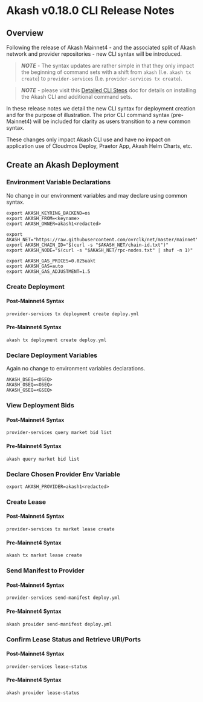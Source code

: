 # Akash v0.18.0 CLI Release Notes

## Overview

Following the release of Akash Mainnet4 - and the associated split of Akash network and provider repositories - new CLI syntax will be introduced.&#x20;

> _**NOTE**_ - The syntax updates are rather simple in that they only impact the beginning of command sets with a shift from `akash` (I.e. `akash tx create`) to `provider-services` (I.e. `provider-services tx create`).

> _**NOTE**_ - please visit this [Detailed CLI Steps](../other-resources/experimental/mainnet4-upgrade-docs/detailed-steps/) doc for details on installing the Akash CLI and additional command sets.

In these release notes we detail the new CLI syntax for deployment creation and for the purpose of illustration. The prior CLI command syntax (pre-Mainnet4) will be included for clarity as users transition to a new common syntax.

These changes only impact Akash CLI use and have no impact on application use of Cloudmos Deploy, Praetor App, Akash Helm Charts, etc.

## Create an Akash Deployment

### Environment Variable Declarations

No change in our environment variables and may declare using common syntax.

```
export AKASH_KEYRING_BACKEND=os
export AKASH_FROM=<keyname>
export AKASH_OWNER=akash1<redacted>

export AKASH_NET="https://raw.githubusercontent.com/ovrclk/net/master/mainnet"
export AKASH_CHAIN_ID="$(curl -s "$AKASH_NET/chain-id.txt")"
export AKASH_NODE="$(curl -s "$AKASH_NET/rpc-nodes.txt" | shuf -n 1)"

export AKASH_GAS_PRICES=0.025uakt
export AKASH_GAS=auto
export AKASH_GAS_ADJUSTMENT=1.5
```

### Create Deployment

#### Post-Mainnet4 Syntax

```
provider-services tx deployment create deploy.yml
```

#### Pre-Mainnet4 Syntax

```
akash tx deployment create deploy.yml
```

### Declare Deployment Variables

Again no change to environment variables declarations.

```
AKASH_DSEQ=<DSEQ>
AKASH_OSEQ=<OSEQ>
AKASH_GSEQ=<GSEQ>
```

### View Deployment Bids

#### Post-Mainnet4 Syntax

```
provider-services query market bid list
```

#### Pre-Mainnet4 Syntax

```
akash query market bid list
```

### Declare Chosen Provider Env Variable

```
export AKASH_PROVIDER=akash1<redacted>
```

### Create Lease

#### Post-Mainnet4 Syntax

```
provider-services tx market lease create
```

#### Pre-Mainnet4 Syntax

```
akash tx market lease create
```

### Send Manifest to Provider

#### Post-Mainnet4 Syntax

```
provider-services send-manifest deploy.yml
```

#### Pre-Mainnet4 Syntax

```
akash provider send-manifest deploy.yml
```

### Confirm Lease Status and Retrieve URI/Ports

#### Post-Mainnet4 Syntax

```
provider-services lease-status
```

#### Pre-Mainnet4 Syntax

```
akash provider lease-status
```
